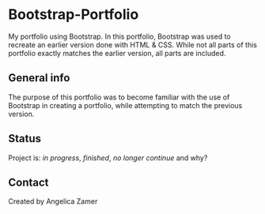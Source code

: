 # Bootstrap-Portfolio
My portfolio using Bootstrap. In this portfolio, Bootstrap was used to recreate an earlier version done with HTML & CSS. While not all parts of this portfolio exactly matches the earlier version, all parts are included. 

## General info
The purpose of this portfolio was to become familiar with the use of Bootstrap in creating a portfolio, while attempting to match the previous version.

## Status
Project is: _in progress_, _finished_, _no longer continue_ and why?

## Contact
Created by Angelica Zamer
